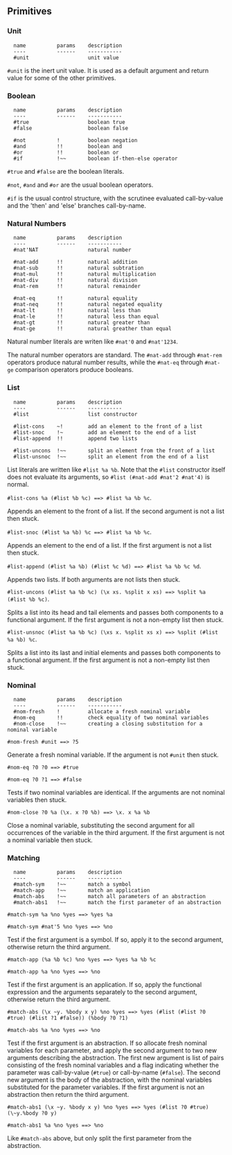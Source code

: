
## Primitives

### Unit

```
  name          params    description
  ----          ------    -----------
  #unit                   unit value
```

``#unit`` is the inert unit value. It is used as a default argument and return value for some of the other primitives.


### Boolean

```
  name          params    description
  ----          ------    -----------
  #true                   boolean true
  #false                  boolean false

  #not          !         boolean negation
  #and          !!        boolean and
  #or           !!        boolean or
  #if           !~~       boolean if-then-else operator
```

``#true`` and ``#false`` are the boolean literals.

``#not``, ``#and`` and ``#or`` are the usual boolean operators.

``#if`` is the usual control structure, with the scrutinee evaluated call-by-value and the 'then' and 'else' branches call-by-name.


### Natural Numbers

```
  name          params    description
  ----          ------    -----------
  #nat'NAT                natural number

  #nat-add      !!        natural addition
  #nat-sub      !!        natural subtration
  #nat-mul      !!        natural multiplication
  #nat-div      !!        natural division
  #nat-rem      !!        natural remainder

  #nat-eq       !!        natural equality
  #nat-neq      !!        natural negated equality
  #nat-lt       !!        natural less than
  #nat-le       !!        natural less than equal
  #nat-gt       !!        natural greater than
  #nat-ge       !!        natural greather than equal
```

Natural number literals are writen like ``#nat'0`` and ``#nat'1234``.

The natural number operators are standard. The ``#nat-add`` through ``#nat-rem`` operators produce natural number results, while the ``#nat-eq`` through ``#nat-ge`` comparison operators produce booleans.


### List

```
  name          params    description
  ----          ------    -----------
  #list                   list constructor

  #list-cons    ~!        add an element to the front of a list
  #list-snoc    !~        add an element to the end of a list
  #list-append  !!        append two lists

  #list-uncons  !~~       split an element from the front of a list
  #list-unsnoc  !~~       split an element from the end of a list
```

List literals are written like ``#list %a %b``. Note that the ``#list`` constructor itself does not evaluate its arguments, so ``#list (#nat-add #nat'2 #nat'4)`` is normal.

``#list-cons %a (#list %b %c) ==> #list %a %b %c``.

Appends an element to the front of a list. If the second argument is not a list then stuck.


``#list-snoc (#list %a %b) %c ==> #list %a %b %c``.

Appends an element to the end of a list. If the first argument is not a list then stuck.


``#list-append (#list %a %b) (#list %c %d) ==> #list %a %b %c %d``.

Appends two lists. If both arguments are not lists then stuck.


``#list-uncons (#list %a %b %c) (\x xs. %split x xs) ==> %split %a (#list %b %c)``.

Splits a list into its head and tail elements and passes both components to a functional argument. If the first argument is not a non-empty list then stuck.

``#list-unsnoc (#list %a %b %c) (\xs x. %split xs x) ==> %split (#list %a %b) %c``.

Splits a list into its last and initial elements and passes both components to a functional argument. If the first argument is not a non-empty list then stuck.


### Nominal

```
  name          params    description
  ----          ------    -----------
  #nom-fresh    !         allocate a fresh nominal variable
  #nom-eq       !!        check equality of two nominal variables
  #nom-close    !~~       creating a closing substitution for a nominal variable
```

``#nom-fresh #unit ==> ?5``

Generate a fresh nominal variable. If the argument is not ``#unit`` then stuck.


``#nom-eq ?0 ?0 ==> #true``

``#nom-eq ?0 ?1 ==> #false``

Tests if two nominal variables are identical. If the arguments are not nominal variables then stuck.


``#nom-close ?0 %a (\x. x ?0 %b) ==> \x. x %a %b``

Close a nominal variable, substituting the second argument for all occurrences of the variable in the third argument. If the first argument is not a nominal variable then stuck.


### Matching

```
  name          params    description
  ----          ------    -----------
  #match-sym    !~~       match a symbol
  #match-app    !~~       match an application
  #match-abs    !~~       match all parameters of an abstraction
  #match-abs1   !~~       match the first parameter of an abstraction
```

``#match-sym %a %no %yes ==> %yes %a``

``#match-sym #nat'5 %no %yes ==> %no``

Test if the first argument is a symbol. If so, apply it to the second argument, otherwise return the third argument.


``#match-app (%a %b %c) %no %yes ==> %yes %a %b %c``

``#match-app %a %no %yes ==> %no``

Test if the first argument is an application. If so, apply the functional expression and the arguments separately to the second argument, otherwise return the third argument.


``#match-abs (\x ~y. %body x y) %no %yes ==> %yes (#list (#list ?0 #true) (#list ?1 #false)) (%body ?0 ?1)``

``#match-abs %a %no %yes ==> %no``

Test if the first argument is an abstraction. If so allocate fresh nominal variables for each parameter, and apply the second argument to two new arguments describing the abstraction. The first new argument is list of pairs consisting of the fresh nominal variables and a flag indicating whether the parameter was call-by-value (``#true``)  or call-by-name (``#false``). The second new argument is the body of the abstraction, with the nominal variables substituted for the parameter variables. If the first argument is not an abstraction then return the third argument.


``#match-abs1 (\x ~y. %body x y) %no %yes ==> %yes (#list ?0 #true) (\~y.%body ?0 y)``

``#match-abs1 %a %no %yes ==> %no``

Like ``#match-abs`` above, but only split the first parameter from the abstraction.

